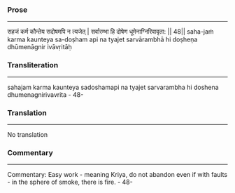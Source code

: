 ### Prose 
 --- 
सहजं कर्म कौन्तेय सदोषमपि न त्यजेत् |
सर्वारम्भा हि दोषेण धूमेनाग्निरिवावृता: || 48||
saha-jaṁ karma kaunteya sa-doṣham api na tyajet
sarvārambhā hi doṣheṇa dhūmenāgnir ivāvṛitāḥ

### Transliteration 
 --- 
sahajam karma kaunteya sadoshamapi na tyajet sarvarambha hi doshena dhumenagnirivavrita - 48-

### Translation 
 --- 
No translation

### Commentary 
 --- 
Commentary: Easy work - meaning Kriya, do not abandon even if with faults - in the sphere of smoke, there is fire. - 48-